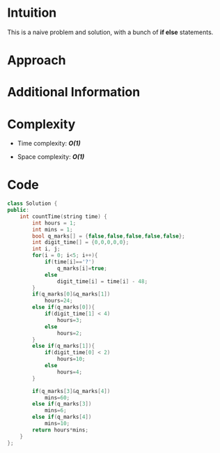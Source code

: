 # Intuition
This is a naive problem and solution, with a bunch of **if else** statements.
# Approach

# Additional Information


# Complexity
- Time complexity: ***O(1)***
<!-- Add your time complexity here, e.g. $$O(n)$$ -->

- Space complexity: ***O(1)***
<!-- Add your space complexity here, e.g. $$O(n)$$ -->

# Code
```cpp
class Solution {
public:
    int countTime(string time) {
        int hours = 1;
        int mins = 1;
        bool q_marks[] = {false,false,false,false,false};
        int digit_time[] = {0,0,0,0,0};
        int i, j;
        for(i = 0; i<5; i++){
            if(time[i]=='?')
                q_marks[i]=true;
            else
                digit_time[i] = time[i] - 48;
        }
        if(q_marks[0]&q_marks[1])
            hours=24;
        else if(q_marks[0]){
            if(digit_time[1] < 4)
                hours=3;
            else
                hours=2;
        }
        else if(q_marks[1]){
            if(digit_time[0] < 2)
                hours=10;
            else
                hours=4;
        }

        if(q_marks[3]&q_marks[4])
            mins=60;
        else if(q_marks[3])
            mins=6;
        else if(q_marks[4])
            mins=10;
        return hours*mins;
    }
};
```
